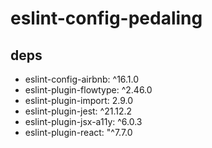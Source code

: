 # eslint-config-pedaling

## deps
- eslint-config-airbnb: ^16.1.0
- eslint-plugin-flowtype: ^2.46.0
- eslint-plugin-import: 2.9.0
- eslint-plugin-jest: ^21.12.2
- eslint-plugin-jsx-a11y: ^6.0.3
- eslint-plugin-react: "^7.7.0
